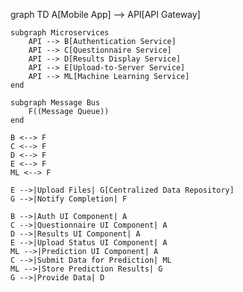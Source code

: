 graph TD
    A[Mobile App] --> API[API Gateway]

    subgraph Microservices
        API --> B[Authentication Service]
        API --> C[Questionnaire Service]
        API --> D[Results Display Service]
        API --> E[Upload-to-Server Service]
        API --> ML[Machine Learning Service]
    end

    subgraph Message Bus
        F((Message Queue))
    end
    
    B <--> F
    C <--> F
    D <--> F
    E <--> F
    ML <--> F

    E -->|Upload Files| G[Centralized Data Repository]
    G -->|Notify Completion| F

    B -->|Auth UI Component| A
    C -->|Questionnaire UI Component| A
    D -->|Results UI Component| A
    E -->|Upload Status UI Component| A
    ML -->|Prediction UI Component| A
    C -->|Submit Data for Prediction| ML
    ML -->|Store Prediction Results| G
    G -->|Provide Data| D
